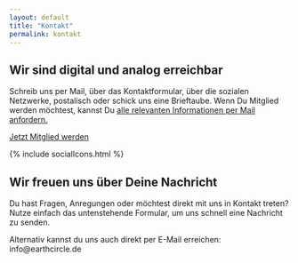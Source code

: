 ```yaml
---
layout: default
title: "Kontakt"
permalink: kontakt
---
```


<section class="hero-banner hero-kontakt d-flex mobile-hero">
    <div class="c-banner d-lg-block z-1 position-absolute top-0 bottom-0 start-0 end-0"></div>
    <div class="bg-banner d-none d-sm-block position-absolute top-0 bottom-0 start-0 end-0 bg-black bg-opacity-50 z-2 z-lg-0"></div>
    <div class="container-fluid text-white position-relative align-items-end justify-content-end z-2">
      <div class="mx-1 mx-sm-2 mx-md-3 mx-lg-4 mx-xl-5 my-3 my-md-4">
            <div class="row">
                <div class="col-lg-7 offset-lg-4 col-md-10">
                    <h2 class="display-3 fw-bold">Wir sind digital und analog erreichbar</h2>
                   <p class="lead mb-4">Schreib uns per Mail, über das Kontaktformular, über die sozialen Netzwerke, postalisch oder <span class="fw-bold">schick uns eine Brieftaube.</span> Wenn Du Mitglied werden möchtest, kannst Du <a href="{{ site.baseurl }}/ueber-uns#inner-circle" class="text-white">alle relevanten Informationen per Mail anfordern.</a></p>
                <a href="{{ site.baseurl }}/ueber-uns#inner-circle" class="btn btn-primary btn-lg">Jetzt Mitglied werden</a>
                </div>
            </div>
        </div>
    </div>
</section>

<a name="kontaktformular" id="kontaktformular"></a>

<article class="blog-wrapper">
    <div class="container-fluid pt-4 pb-4">
        <div class="pt-4 pb-4 p-1 pt-4 pb-4 px-sm-2 px-md-3 p-sm-4">
            <div class="row mb-3 d-flex align-items-start">
                <div class="col-lg-3 offset-lg-1 mb-4 mb-lg-0">
                    <div class="big-social-icon-wrapper">
                        {% include socialIcons.html %}
                    </div>
                </div>
                <div class="col-lg-7">
                    <div class="pb-4">
                        <h2 class="text-primary fw-bold mb-3">Wir freuen uns über Deine Nachricht</h2>
                        <p class="lead">Du hast Fragen, Anregungen oder möchtest direkt mit uns in Kontakt treten? <span class="fw-bold">Nutze einfach das untenstehende Formular,</span> um uns schnell eine Nachricht zu senden.</p>
                        <p>Alternativ kannst du uns auch direkt per E-Mail erreichen: <br/><span class="text-primary">info@earthcircle.de</span></p> 
                        <div class="form mt-4 pt-4" data-type="contact" data-id="ct-1"></div>
                    </div>
                </div>
            </div>
        </div>
    </div>
</article>
